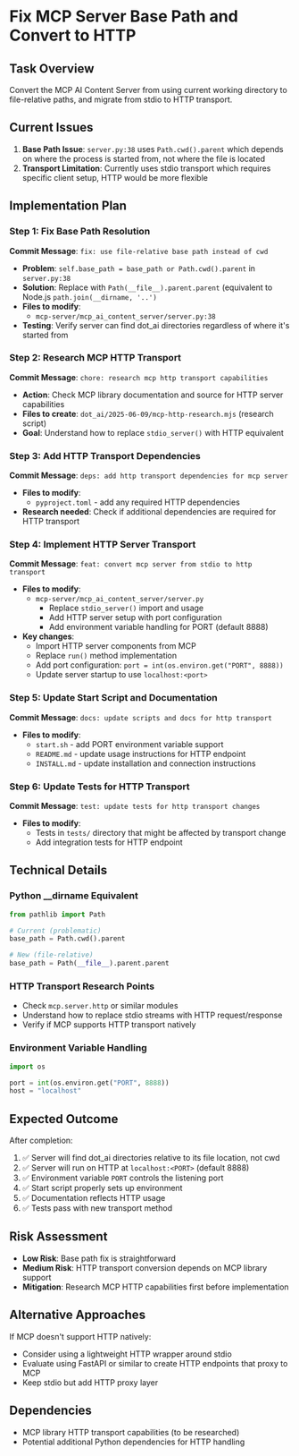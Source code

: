 # Fix MCP Server Base Path and Convert to HTTP

## Task Overview

Convert the MCP AI Content Server from using current working directory to file-relative paths, and migrate from stdio to HTTP transport.

## Current Issues

1. **Base Path Issue**: `server.py:38` uses `Path.cwd().parent` which depends on where the process is started from, not where the file is located
2. **Transport Limitation**: Currently uses stdio transport which requires specific client setup, HTTP would be more flexible

## Implementation Plan

### Step 1: Fix Base Path Resolution
**Commit Message**: `fix: use file-relative base path instead of cwd`

- **Problem**: `self.base_path = base_path or Path.cwd().parent` in `server.py:38`
- **Solution**: Replace with `Path(__file__).parent.parent` (equivalent to Node.js `path.join(__dirname, '..')`
- **Files to modify**:
  - `mcp-server/mcp_ai_content_server/server.py:38`
- **Testing**: Verify server can find dot_ai directories regardless of where it's started from

### Step 2: Research MCP HTTP Transport
**Commit Message**: `chore: research mcp http transport capabilities`

- **Action**: Check MCP library documentation and source for HTTP server capabilities
- **Files to create**: `dot_ai/2025-06-09/mcp-http-research.mjs` (research script)
- **Goal**: Understand how to replace `stdio_server()` with HTTP equivalent

### Step 3: Add HTTP Transport Dependencies
**Commit Message**: `deps: add http transport dependencies for mcp server`

- **Files to modify**:
  - `pyproject.toml` - add any required HTTP dependencies
- **Research needed**: Check if additional dependencies are required for HTTP transport

### Step 4: Implement HTTP Server Transport
**Commit Message**: `feat: convert mcp server from stdio to http transport`

- **Files to modify**:
  - `mcp-server/mcp_ai_content_server/server.py`
    - Replace `stdio_server()` import and usage
    - Add HTTP server setup with port configuration
    - Add environment variable handling for PORT (default 8888)
- **Key changes**:
  - Import HTTP server components from MCP
  - Replace `run()` method implementation
  - Add port configuration: `port = int(os.environ.get("PORT", 8888))`
  - Update server startup to use `localhost:<port>`

### Step 5: Update Start Script and Documentation
**Commit Message**: `docs: update scripts and docs for http transport`

- **Files to modify**:
  - `start.sh` - add PORT environment variable support
  - `README.md` - update usage instructions for HTTP endpoint
  - `INSTALL.md` - update installation and connection instructions

### Step 6: Update Tests for HTTP Transport
**Commit Message**: `test: update tests for http transport changes`

- **Files to modify**:
  - Tests in `tests/` directory that might be affected by transport change
  - Add integration tests for HTTP endpoint

## Technical Details

### Python __dirname Equivalent
```python
from pathlib import Path

# Current (problematic)
base_path = Path.cwd().parent

# New (file-relative)
base_path = Path(__file__).parent.parent
```

### HTTP Transport Research Points
- Check `mcp.server.http` or similar modules
- Understand how to replace stdio streams with HTTP request/response
- Verify if MCP supports HTTP transport natively

### Environment Variable Handling
```python
import os

port = int(os.environ.get("PORT", 8888))
host = "localhost"
```

## Expected Outcome

After completion:
1. ✅ Server will find dot_ai directories relative to its file location, not cwd
2. ✅ Server will run on HTTP at `localhost:<PORT>` (default 8888)
3. ✅ Environment variable `PORT` controls the listening port
4. ✅ Start script properly sets up environment
5. ✅ Documentation reflects HTTP usage
6. ✅ Tests pass with new transport method

## Risk Assessment

- **Low Risk**: Base path fix is straightforward
- **Medium Risk**: HTTP transport conversion depends on MCP library support
- **Mitigation**: Research MCP HTTP capabilities first before implementation

## Alternative Approaches

If MCP doesn't support HTTP natively:
- Consider using a lightweight HTTP wrapper around stdio
- Evaluate using FastAPI or similar to create HTTP endpoints that proxy to MCP
- Keep stdio but add HTTP proxy layer

## Dependencies

- MCP library HTTP transport capabilities (to be researched)
- Potential additional Python dependencies for HTTP handling